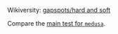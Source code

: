 Wikiversity: [gapspots/hard and soft](https://en.wikiversity.org/wiki/Studies_of_Euler_diagrams/gapspots/hard_and_soft)

Compare the [main test for `medusa`](../07_examples/test_medusa.py).